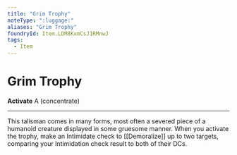 ```yaml
---
title: "Grim Trophy"
noteType: ":luggage:"
aliases: "Grim Trophy"
foundryId: Item.LDM8KxmCsJ1RMnwJ
tags:
  - Item
---
```


# Grim Trophy

**Activate** A (concentrate)

* * *

This talisman comes in many forms, most often a severed piece of a humanoid creature displayed in some gruesome manner. When you activate the trophy, make an Intimidate check to [[Demoralize]] up to two targets, comparing your Intimidation check result to both of their DCs.
